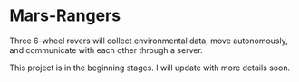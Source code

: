 # Mars-Rangers
Three 6-wheel rovers will collect environmental data, move autonomously, and communicate with each other through a server.

This project is in the beginning stages. I will update with more details soon.
